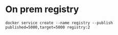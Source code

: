 # On prem registry

`docker service create --name registry --publish published=5000,target=5000 registry:2`
